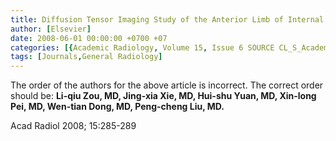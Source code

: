 ```yaml
---
title: Diffusion Tensor Imaging Study of the Anterior Limb of Internal Capsules in Neuroleptic-Naive Schizophrenia
author: [Elsevier]
date: 2008-06-01 00:00:00 +0700 +07
categories: [{Academic Radiology, Volume 15, Issue 6 SOURCE CL_S_AcademicRadiologyVolume15Issue6 1}]
tags: [Journals,General Radiology]
---
```

The order of the authors for the above article is incorrect. The correct order should be: **Li-qiu Zou, MD, Jing-xia Xie, MD, Hui-shu Yuan, MD, Xin-long Pei, MD, Wen-tian Dong, MD, Peng-cheng Liu, MD.**

Acad Radiol 2008; 15:285-289